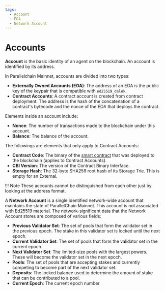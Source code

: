 ```yaml
---
tags:
  - Account
  - EOA
  - Network Account
---
```


# Accounts

**Account** is the basic identity of an agent on the blockchain. An account is identified by its address. 

In Parallelchain Mainnet, accounts are divided into two types:

- __Externally Owned Accounts (EOA)__: The address of an EOA is the public key of the keypair that is compatible with `ed25519_dalek`.
- __Contract Accounts__: A contract account is created from contract deployment. The address is the hash of the concatenation of a contract's bytecode and the nonce of the EOA that deploys the contract. 

Elements inside an account include:

- **Nonce**: The number of transactions made to the blockchain under this account.
- **Balance**: The balance of the account.

The followings are elements that only apply to Contract Accounts:

- **Contract Code**: The binary of the [smart contract](../for_developers/smart_contracts/introduction.md) that was deployed to the blockchain (applies to Contract Accounts).
- **CBI Version**: The version of the Contract Binary Interface.
- **Storage Hash**: The 32-byte SHA256 root hash of its Storage Trie. This is empty for an External.

!!! Note
    These accounts cannot be distinguished from each other just by looking at the address format.

A **Network Account** is a single identified network-wide account that maintains the state of ParallelChain Mainnet. This account is not associated with Ed25519 material. The network-significant data that the Network Account stores are composed of various fields:

- **Previous Validator Set**: The set of pools that form the validator set in the previous epoch. The stake in this validator set is locked until the next epoch.
- **Current Validator Set**: The set of pools that form the validator set in the current epoch.
- **Next Validator Set**: The limited-size pools with the largest powers. These will become the validator set in the next epoch.
- **Pools**: The set of pools that are accepting stakes and currently competing to become part of the next validator set.
- **Deposits**: The locked balance used to determine the amount of stake that can be contributed to a pool.
- **Current Epoch**: The current epoch number.


